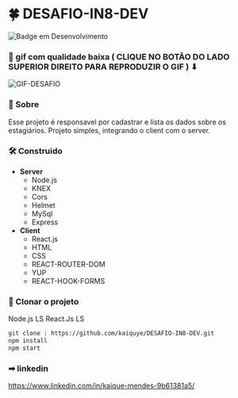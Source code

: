 # 🍀 DESAFIO-IN8-DEV
![Badge em Desenvolvimento](http://img.shields.io/static/v1?label=STATUS&message=EM%20DESENVOLVIMENTO&color=GREEN&style=for-the-badge)
### 📢 gif com qualidade baixa ( CLIQUE NO BOTÃO DO LADO SUPERIOR DIREITO PARA REPRODUZIR O GIF ) ⬇ 
![GIF-DESAFIO](https://user-images.githubusercontent.com/69175890/169716338-a2f317a8-d054-4461-80a4-e5632811223a.gif)



### 📂 Sobre 
 Esse projeto é responsavel por cadastrar e lista os dados sobre os estagiários. Projeto simples, integrando o client com o server. 
 
### 🛠 Construido 
- **Server**
  - Node.js
  - KNEX
  - Cors
  - Helmet
  - MySql
  - Express
- **Client**
  - React.js
  - HTML
  - CSS
  - REACT-ROUTER-DOM
  - YUP
  - REACT-HOOK-FORMS

### 🎑 Clonar o projeto

Node.js LS
React.Js LS

```bash 
git clone : https://github.com/kaiquye/DESAFIO-IN8-DEV.git
npm install
npm start
```

### ➡ linkedin
https://www.linkedin.com/in/kaique-mendes-9b61381a5/


